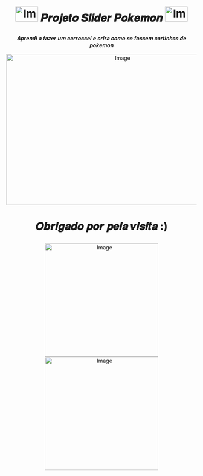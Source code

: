 # <p align="center"><img src="https://pa1.narvii.com/6833/0708ed06079e2d0ae6438e5902487d6908d9e79a_hq.gif" alt="Image" height="40" width="60" > 𝑷𝒓𝒐𝒋𝒆𝒕𝒐 𝑺𝒍𝒊𝒅𝒆𝒓 𝑷𝒐𝒌𝒆𝒎𝒐𝒏 <img src="https://pa1.narvii.com/6833/0708ed06079e2d0ae6438e5902487d6908d9e79a_hq.gif" alt="Image" height="40" width="60" >
<p align="center">
𝑨𝒑𝒓𝒆𝒏𝒅𝒊 𝒂 𝒇𝒂𝒛𝒆𝒓 𝒖𝒎 𝒄𝒂𝒓𝒓𝒐𝒔𝒔𝒆𝒍 𝒆 𝒄𝒓𝒊𝒓𝒂 𝒄𝒐𝒎𝒐 𝒔𝒆 𝒇𝒐𝒔𝒔𝒆𝒎 𝒄𝒂𝒓𝒕𝒊𝒏𝒉𝒂𝒔 𝒅𝒆 𝒑𝒐𝒌𝒆𝒎𝒐𝒏

<p align='center'>
<img src="https://user-images.githubusercontent.com/99884118/182006468-34d49955-a7a5-4561-a983-04b9b9c4419b.png" alt="Image" height="400" width="600" >
<p align='center'>

#  <p align="center">𝑶𝒃𝒓𝒊𝒈𝒂𝒅𝒐 𝒑𝒐𝒓 𝒑𝒆𝒍𝒂 𝒗𝒊𝒔𝒊𝒕𝒂 :)
<p align="center"><img src="https://pa1.narvii.com/6833/b4e3838ed6df4e4c16b1907028ed352f26a85e56_hq.gif" alt="Image" height="300" width="300" ><img src="https://giffiles.alphacoders.com/139/13939.gif" alt="Image" height="300" width="300" >
